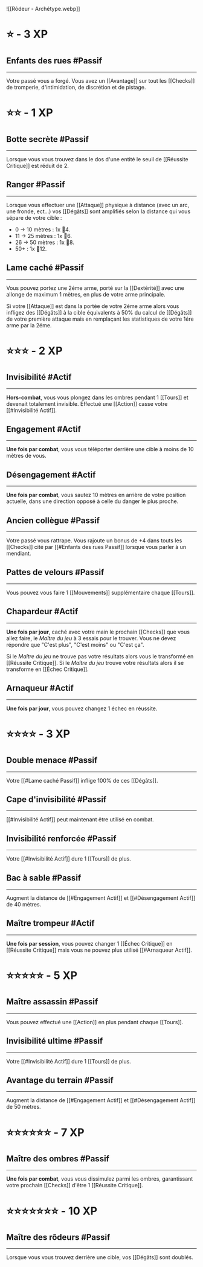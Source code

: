 ![[Rôdeur - Archétype.webp]]
# ⭐ - 3 XP
## Enfants des rues #Passif 
---
Votre passé vous a forgé. Vous avez un [[Avantage]] sur tout les [[Checks]] de tromperie, d'intimidation, de discrétion et de pistage.

# ⭐⭐ - 1 XP
## Botte secrète #Passif 
---
Lorsque vous vous trouvez dans le dos d'une entité le seuil de [[Réussite Critique]] est réduit de 2.

## Ranger #Passif 
---
Lorsque vous effectuer une [[Attaque]] physique à distance (avec un arc, une fronde, ect...) vos [[Dégâts]] sont amplifiés selon la distance qui vous sépare de votre cible :
- 0 -> 10 mètres : 1x 🎲4.
- 11 -> 25 mètres : 1x 🎲6.
- 26 -> 50 mètres : 1x 🎲8.
- 50+ : 1x 🎲12.

## Lame caché #Passif 
---
 Vous pouvez portez une 2éme arme, porté sur la [[Dextérité]] avec une allonge de maximum 1 mètres, en plus de votre arme principale.
 
 Si votre [[Attaque]] est dans la portée de votre 2éme arme alors vous infligez des [[Dégâts]] à la cible équivalents à 50% du calcul de [[Dégâts]] de votre première attaque mais en remplaçant les statistiques de votre 1ére arme par la 2éme. 

# ⭐⭐⭐ - 2 XP
## Invisibilité #Actif 
---
**Hors-combat**, vous vous plongez dans les ombres pendant 1 [[Tours]] et devenait totalement invisible. Effectué une [[Action]] casse votre [[#Invisibilité Actif]].

## Engagement #Actif 
---
**Une fois par combat**, vous vous téléporter derrière une cible à moins de 10 mètres de vous.

## Désengagement #Actif 
---
**Une fois par combat**, vous sautez 10 mètres en arrière de votre position actuelle, dans une direction opposé à celle du danger le plus proche.

## Ancien collègue #Passif 
---
Votre passé vous rattrape. Vous rajoute un bonus de +4 dans touts les [[Checks]] cité par [[#Enfants des rues Passif]] lorsque vous parler à un mendiant.

## Pattes de velours #Passif 
---
Vous pouvez vous faire 1 [[Mouvements]] supplémentaire chaque [[Tours]].

## Chapardeur #Actif 
---
**Une fois par jour**, caché avec votre main le prochain [[Checks]] que vous allez faire, le *Maître du jeu* à 3 essais pour le trouver. Vous ne devez répondre que "C'est plus", "C'est moins" ou "C'est ça".

Si le *Maître du jeu* ne trouve pas votre résultats alors vous le transformé en [[Réussite Critique]].
Si le *Maître du jeu* trouve votre résultats alors il se transforme en [[Échec Critique]].

## Arnaqueur #Actif 
---
**Une fois par jour**, vous pouvez changez 1 échec en réussite.

# ⭐⭐⭐⭐ - 3 XP

## Double menace #Passif 
---
Votre [[#Lame caché Passif]] inflige 100% de ces [[Dégâts]].

## Cape d'invisibilité #Passif 
---
[[#Invisibilité Actif]] peut maintenant être utilisé en combat.

## Invisibilité renforcée #Passif 
---
Votre [[#Invisibilité Actif]] dure 1 [[Tours]] de plus.

## Bac à sable #Passif 
---
Augment la distance de [[#Engagement Actif]] et [[#Désengagement Actif]] de 40 mètres.

## Maître trompeur #Actif 
---
**Une fois par session**, vous pouvez changer 1 [[Échec Critique]] en [[Réussite Critique]] mais vous ne pouvez plus utilisé [[#Arnaqueur Actif]].

# ⭐⭐⭐⭐⭐ - 5 XP
## Maître assassin #Passif 
---
Vous pouvez effectué une [[Action]] en plus pendant chaque [[Tours]].

## Invisibilité ultime #Passif 
---
Votre [[#Invisibilité Actif]] dure 1 [[Tours]] de plus.

## Avantage du terrain #Passif 
---
Augment la distance de [[#Engagement Actif]] et [[#Désengagement Actif]] de 50 mètres.

# ⭐⭐⭐⭐⭐⭐ - 7 XP
## Maître des ombres #Passif 
---
**Une fois par combat**, vous vous dissimulez parmi les ombres, garantissant votre prochain [[Checks]] d'être 1 [[Réussite Critique]].

# ⭐⭐⭐⭐⭐⭐⭐ - 10 XP

## Maître des rôdeurs #Passif 
---
Lorsque vous vous trouvez derrière une cible, vos [[Dégâts]] sont doublés.